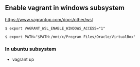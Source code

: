## Enable vagrant in windows subsystem

https://www.vagrantup.com/docs/other/wsl

~~~
$ export VAGRANT_WSL_ENABLE_WINDOWS_ACCESS="1"
~~~
~~~
$ export PATH="$PATH:/mnt/c/Program Files/Oracle/VirtualBox"
~~~

### In ubuntu subsystem
* vagrant up
